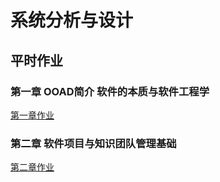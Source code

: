 # 系统分析与设计


## 平时作业

### 第一章 OOAD简介 软件的本质与软件工程学
[第一章作业](homework1.md)


### 第二章 软件项目与知识团队管理基础
[第二章作业](homework2.md)

